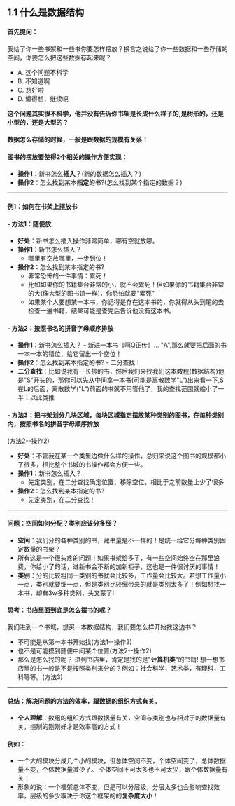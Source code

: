 ## 1.1 什么是数据结构
#### 首先提问：
我给了你一些书架和一些书你要怎样摆放？换言之说给了你一些数据和一些存储的空间，你要怎么把这些数据存起来呢？
- A.
这个问题不科学
- B.
不知道啊
- C.
想好啦
- D.
懒得想，继续吧

**这个问题其实很不科学，他并没有告诉你书架是长成什么样子的,是树形的，还是小型的，还是大型的？**
#### 数据怎么存储的时候，一般是跟数据的规模有关系！
#### 图书的摆放要使得2个相关的操作方便实现：
- **操作1**：新书怎么**插入**？(新的数据怎么插入？)
- **操作2**：怎么找到某本**指定**的书?(怎么找到某个指定的数据？)

---

#### 例1：如何在书架上摆放书
#### - 方法1：随便放
- **好处**：新书怎么插入操作非常简单，哪有空就放哪。
- **操作1**：新书怎么插入？
	- 哪里有空放哪里，一步到位！
- **操作2**：怎么找到某本指定的书?
	- 非常恐怖的一件事情：累死！
	- 比如如果你的书籍集合非常的小，就不会累死！但如果你的书籍集合非常的大(像大型的图书馆一样)，你恐怕就要“累死”
	- 如果某个人要想某一本书，你记得是存在这本书的，你就得从头到尾的去检查一遍书籍，结果可能是查完后告诉他没有这本书。
#### - 方法2：按照书名的拼音字母顺序排放
- **操作1**：新书怎么插入？
		- 新进一本书《啊Q正传》... "A",那么就要把后面的书一本一本的错位，给它留出一个空位！
- **操作2**：怎么找到某本指定的书?
		- 二分查找！
- **二分查找**：比如说我有一长排的书，然后我们来找我们这本教程(数据结构)他是"S"开头的，那你可以先从中间拿一本书(可能是离散数学"L")出来看一下,S在L的后面，离散数学("L")前面的书就不用管他了，我的查找范围就缩小了一半！以此类推
#### - 方法3：把书架划分几块区域，每块区域指定摆放某种类别的图书，在每种类别内，按照书名的拼音字母顺序排放
(方法2--操作2)
- 	**好处**：不管我在某一个类里边做什么样的操作，总归来说这个图书的规模都小了很多，相比整个书城的书操作都会方便一些。
- **操作1**：新书怎么插入？
	- 先定类别，在二分查找确定位置，移除空位，相比于之前数量上少了很多
- **操作2**：怎么找到某本指定的书?
    -  先定类别，在二分查找！

---

#### 问题：空间如何分配？类别应该分多细？
- **空间**：我们分的各种类别的书，藏书量是不一样的！是统一给它分每种类别固定数量的书架？
- 所有这是一个很头疼的问题！如果书架给多了，有一些空间始终空在那里浪费，你给小了的话，进新书会不断的加新柜子，这也是一件很讨厌的事情！
- **类别**：分的比较粗同一类别的书就会比较多，工作量会比较大。若想工作量小一点，类别就要细一点，但是类别比较细带来的就是类别太多了！例如想找一本书，却有3w多种类别，头又蒙了!
#### 思考：书店里面到底是怎么摆书的呢？
我们进到一个书城，想买一本数据结构，我们要怎么样开始找这边书？
- 不可能是从第一本书开始找(方法1--操作2)
- 也不是可能摸到随便中间某个位置(方法2--操作2)
- 那么是怎么找的呢？
进到书店里，肯定是找的是"**计算机类**"的书籍!
	想一想书店里的书一般是不是按照类别来分的？例如：社会科学，艺术类，有理科，工科等等。(方法3)

---

#### 总结：解决问题的方法的效率，跟数据的组织方式有关。
- **个人理解**：数组的组织方式跟数据量有关，空间与类别也与相对于的数据量有关，控制的刚刚好才是效率高的方式！
#### 例如：
 - 一个大的模块分成几个小的模块，但总体空间不变，个体空间变了，总体数据量不变，个体数据量减少了。
个体空间不可太多也不可太少，跟个体数据量有关！
- 形象的说：一个框架总体不变，但是可以分层级，分层太多也会影响查找效率，层级的多少取决于你这个框架的的**复杂度大小**！
